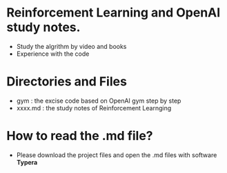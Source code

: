 # Reinforcement Learning and OpenAI study notes.

- Study the algrithm by video and books
- Experience with the code

# Directories and Files
- gym :  the excise code based on OpenAI gym step by step
- xxxx.md :  the study notes of Reinforcement Learnging

# How to read the .md file?
- Please download the project files and open the .md files with software **Typera**
